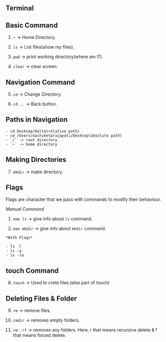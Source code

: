 ## Terminal

## Basic Command

1. `~` -> Home Directory.

2. `ls` -> List files(show my files).

3. `pwd` -> print working directory(where am I?).

4. `clear` -> clear screen.

## Navigation Command

5. `cd` -> Change Directory.

6. `cd ..` -> Back button.

## Paths in Navigation

    - cd Desktop/Delta(relative path)
    - cd /Users/nachiketprajapati/Desktop(absolute path)
    - `/` -> root directory
    - `~` -> home directory

## Making Directories

7. `mkdir` -> make directory.

## Flags

Flags are character that we pass with commands to modify their behaviour.

   *Manual Command*

   1. `man ls` -> give info about `ls` command.

   2. `man mkdir` -> give info about `mkdir` command.

    *With Flags*

    - ls -l
    - ls -a
    - ls -la

## touch Command

8. `touch` -> Used to crete files.(else part of touch)

## Deleting Files & Folder

9. `rm` -> remove files.

10. `rmdir` -> removes empty folders.

11. `rm -rf` -> removes any folders. Here, r that means recursive delete & f that means forced delete.